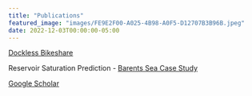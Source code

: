 ```yaml
---
title: "Publications"
featured_image: "images/FE9E2F00-A025-4B98-A0F5-D12707B3B96B.jpeg"
date: 2022-12-03T00:00:00-05:00
---
```

[Dockless Bikeshare](https://osf.io/re2hg)

Reservoir Saturation Prediction - [Barents Sea Case Study](http://em.geosci.xyz/content/case_histories/barents_sea/index.html)

[Google Scholar](https://scholar.google.com/citations?user=ISDkbjQAAAAJ&hl=en&oi=ao)
